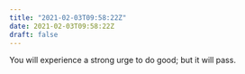 ```yaml
---
title: "2021-02-03T09:58:22Z"
date: 2021-02-03T09:58:22Z
draft: false
---
```


You will experience a strong urge to do good; but it will pass.
